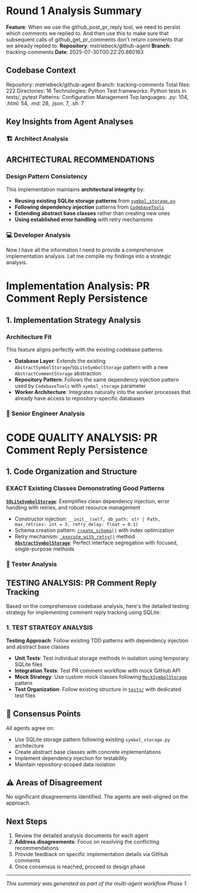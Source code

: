 # Round 1 Analysis Summary

**Feature**: When we use the github_post_pr_reply tool, we need to persist which comments we replied to. And then use this to make sure that subsequent calls of github_get_pr_comments don't return comments that we already replied to.
**Repository**: mstriebeck/github-agent
**Branch**: tracking-comments
**Date**: 2025-07-30T00:22:20.860163

## Codebase Context

Repository: mstriebeck/github-agent
Branch: tracking-comments
Total files: 222
Directories: 16
Technologies: Python
Test frameworks: Python tests in tests/, pytest
Patterns: Configuration Management
Top languages: .py: 104, .html: 54, .md: 28, .json: 7, .sh: 7

## Key Insights from Agent Analyses

### 🏗️ Architect Analysis
## ARCHITECTURAL RECOMMENDATIONS
### Design Pattern Consistency
This implementation maintains **architectural integrity** by:
- **Reusing existing SQLite storage patterns** from [`symbol_storage.py`](file:///Users/mstriebeck/Code/github-agent/symbol_storage.py)
- **Following dependency injection** patterns from [`CodebaseTools`](file:///Users/mstriebeck/Code/github-agent/codebase_tools.py#L69)
- **Extending abstract base classes** rather than creating new ones
- **Using established error handling** with retry mechanisms

### 💻 Developer Analysis
Now I have all the information I need to provide a comprehensive implementation analysis. Let me compile my findings into a strategic analysis.
# Implementation Analysis: PR Comment Reply Persistence
## 1. Implementation Strategy Analysis
### Architecture Fit
This feature aligns perfectly with the existing codebase patterns:
- **Database Layer**: Extends the existing `AbstractSymbolStorage`/`SQLiteSymbolStorage` pattern with a new `AbstractCommentStorage` abstraction
- **Repository Pattern**: Follows the same dependency injection pattern used by `CodebaseTools` with `symbol_storage` parameter
- **Worker Architecture**: Integrates naturally into the worker processes that already have access to repository-specific databases

### 👷 Senior Engineer Analysis
# CODE QUALITY ANALYSIS: PR Comment Reply Persistence
## 1. Code Organization and Structure
### EXACT Existing Classes Demonstrating Good Patterns
**[`SQLiteSymbolStorage`](file:///Users/mstriebeck/Code/github-agent/symbol_storage.py#L124)**: Exemplifies clean dependency injection, error handling with retries, and robust resource management
- Constructor injection: `__init__(self, db_path: str | Path, max_retries: int = 3, retry_delay: float = 0.1)`
- Schema creation pattern: [`create_schema()`](file:///Users/mstriebeck/Code/github-agent/symbol_storage.py#L250) with index optimization
- Retry mechanism: [`_execute_with_retry()`](file:///Users/mstriebeck/Code/github-agent/symbol_storage.py#L201) method
**[`AbstractSymbolStorage`](file:///Users/mstriebeck/Code/github-agent/symbol_storage.py#L64)**: Perfect interface segregation with focused, single-purpose methods

### 🧪 Tester Analysis
## TESTING ANALYSIS: PR Comment Reply Tracking
Based on the comprehensive codebase analysis, here's the detailed testing strategy for implementing comment reply tracking using SQLite:
### 1. TEST STRATEGY ANALYSIS
**Testing Approach**: Follow existing TDD patterns with dependency injection and abstract base classes
- **Unit Tests**: Test individual storage methods in isolation using temporary SQLite files
- **Integration Tests**: Test PR comment workflow with mock GitHub API
- **Mock Strategy**: Use custom mock classes following [`MockSymbolStorage`](file:///Users/mstriebeck/Code/github-agent/tests/mocks/mock_symbol_storage.py) pattern
- **Test Organization**: Follow existing structure in [`tests/`](file:///Users/mstriebeck/Code/github-agent/tests) with dedicated test files

## 🤝 Consensus Points

All agents agree on:
- Use SQLite storage pattern following existing `symbol_storage.py` architecture
- Create abstract base classes with concrete implementations
- Implement dependency injection for testability
- Maintain repository-scoped data isolation

## ⚠️ Areas of Disagreement

No significant disagreements identified. The agents are well-aligned on the approach.

## Next Steps

1. Review the detailed analysis documents for each agent
2. **Address disagreements**: Focus on resolving the conflicting recommendations
3. Provide feedback on specific implementation details via GitHub comments
4. Once consensus is reached, proceed to design phase

---
*This summary was generated as part of the multi-agent workflow Phase 1.*
